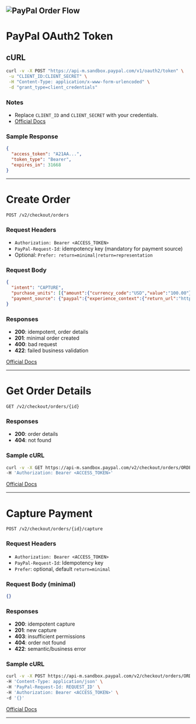 ![PayPal Order Flow](https://www.paypalobjects.com/ppdevdocs/orders-api/orders-api-standard-flow.png)
---

# PayPal OAuth2 Token

## cURL

```bash
curl -v -X POST "https://api-m.sandbox.paypal.com/v1/oauth2/token" \
 -u "CLIENT_ID:CLIENT_SECRET" \
 -H "Content-Type: application/x-www-form-urlencoded" \
 -d "grant_type=client_credentials"
```

### Notes

* Replace `CLIENT_ID` and `CLIENT_SECRET` with your credentials.
* [Official Docs](https://developer.paypal.com/api/rest/#link-getaccesstoken)

### Sample Response

```json
{
  "access_token": "A21AA...",
  "token_type": "Bearer",
  "expires_in": 31668
}
```

---

# Create Order

```
POST /v2/checkout/orders
```

### Request Headers

* `Authorization: Bearer <ACCESS_TOKEN>`
* `PayPal-Request-Id`: idempotency key (mandatory for payment source)
* Optional: `Prefer: return=minimal|return=representation`

### Request Body

```json
{
  "intent": "CAPTURE",
  "purchase_units": [{"amount":{"currency_code":"USD","value":"100.00"}}],
  "payment_source": {"paypal":{"experience_context":{"return_url":"https://example.com/return","cancel_url":"https://example.com/cancel"}}}
}
```

### Responses

* **200**: idempotent, order details
* **201**: minimal order created
* **400**: bad request
* **422**: failed business validation

[Official Docs](https://developer.paypal.com/docs/api/orders/v2/#orders_create)

---

# Get Order Details

```
GET /v2/checkout/orders/{id}
```

### Responses

* **200**: order details
* **404**: not found

### Sample cURL

```bash
curl -v -X GET https://api-m.sandbox.paypal.com/v2/checkout/orders/ORDER_ID \
-H 'Authorization: Bearer <ACCESS_TOKEN>'
```

[Official Docs](https://developer.paypal.com/docs/api/orders/v2/#orders_get)

---

# Capture Payment

```
POST /v2/checkout/orders/{id}/capture
```

### Request Headers

* `Authorization: Bearer <ACCESS_TOKEN>`
* `PayPal-Request-Id`: Idempotency key
* `Prefer`: optional, default `return=minimal`

### Request Body (minimal)

```json
{}
```

### Responses

* **200**: idempotent capture
* **201**: new capture
* **403**: insufficient permissions
* **404**: order not found
* **422**: semantic/business error

### Sample cURL

```bash
curl -v -X POST https://api-m.sandbox.paypal.com/v2/checkout/orders/ORDER_ID/capture \
-H 'Content-Type: application/json' \
-H 'PayPal-Request-Id: REQUEST_ID' \
-H 'Authorization: Bearer <ACCESS_TOKEN>' \
-d '{}'
```

[Official Docs](https://developer.paypal.com/docs/api/orders/v2/#orders_capture)

---

